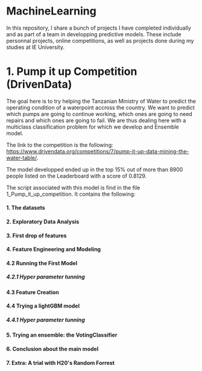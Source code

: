 # MachineLearning
In this repository, I share a bunch of projects I have completed individually and as part of a team in developping predictive models. These include personnal projects, online competitions, as well as projects done during my studies at IE University.

# 1. Pump it up Competition (DrivenData)
The goal here is to try helping the Tanzanian Ministry of Water to predict the operating condition of a waterpoint accross the country. We want to predict which pumps are going to continue working, which ones are going to need repairs and which ones are going to fail. We are thus dealing here with a multiclass classification problem for which we develop and Ensemble model. 

The link to the competition is the following: https://www.drivendata.org/competitions/7/pump-it-up-data-mining-the-water-table/. 

The model developped ended up in the top 15% out of more than 8900 people listed on the Leaderboard with a score of 0.8129.

The script associated with this model is find in the file 1_Pump_it_up_competition. It contains the following:
#### 1. The datasets
#### 2. Exploratory Data Analysis
#### 3. First drop of features
#### 4. Feature Engineering and Modeling
#### 4.2 Running the First Model
##### 4.2.1 Hyper parameter tunning
#### 4.3 Feature Creation 
#### 4.4 Trying a lightGBM model
##### 4.4.1 Hyper parameter tunning
#### 5. Trying an ensemble: the VotingClassifier
#### 6. Conclusion about the main model
#### 7. Extra: A trial with H20's Random Forrest 
